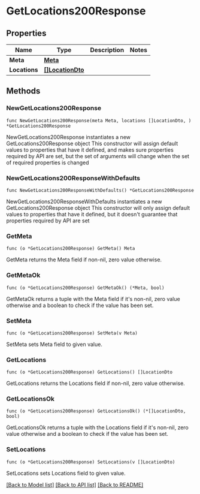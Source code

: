 # GetLocations200Response

## Properties

Name | Type | Description | Notes
------------ | ------------- | ------------- | -------------
**Meta** | [**Meta**](Meta.md) |  | 
**Locations** | [**[]LocationDto**](LocationDto.md) |  | 

## Methods

### NewGetLocations200Response

`func NewGetLocations200Response(meta Meta, locations []LocationDto, ) *GetLocations200Response`

NewGetLocations200Response instantiates a new GetLocations200Response object
This constructor will assign default values to properties that have it defined,
and makes sure properties required by API are set, but the set of arguments
will change when the set of required properties is changed

### NewGetLocations200ResponseWithDefaults

`func NewGetLocations200ResponseWithDefaults() *GetLocations200Response`

NewGetLocations200ResponseWithDefaults instantiates a new GetLocations200Response object
This constructor will only assign default values to properties that have it defined,
but it doesn't guarantee that properties required by API are set

### GetMeta

`func (o *GetLocations200Response) GetMeta() Meta`

GetMeta returns the Meta field if non-nil, zero value otherwise.

### GetMetaOk

`func (o *GetLocations200Response) GetMetaOk() (*Meta, bool)`

GetMetaOk returns a tuple with the Meta field if it's non-nil, zero value otherwise
and a boolean to check if the value has been set.

### SetMeta

`func (o *GetLocations200Response) SetMeta(v Meta)`

SetMeta sets Meta field to given value.


### GetLocations

`func (o *GetLocations200Response) GetLocations() []LocationDto`

GetLocations returns the Locations field if non-nil, zero value otherwise.

### GetLocationsOk

`func (o *GetLocations200Response) GetLocationsOk() (*[]LocationDto, bool)`

GetLocationsOk returns a tuple with the Locations field if it's non-nil, zero value otherwise
and a boolean to check if the value has been set.

### SetLocations

`func (o *GetLocations200Response) SetLocations(v []LocationDto)`

SetLocations sets Locations field to given value.



[[Back to Model list]](../README.md#documentation-for-models) [[Back to API list]](../README.md#documentation-for-api-endpoints) [[Back to README]](../README.md)


